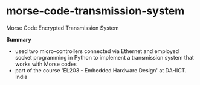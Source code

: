 # morse-code-transmission-system
 Morse Code Encrypted Transmission System

**Summary**
- used two micro-controllers connected via Ethernet and employed socket programming in Python to implement a transmission system that works with Morse codes
- part of the course 'EL203 - Embedded Hardware Design' at DA-IICT. India
